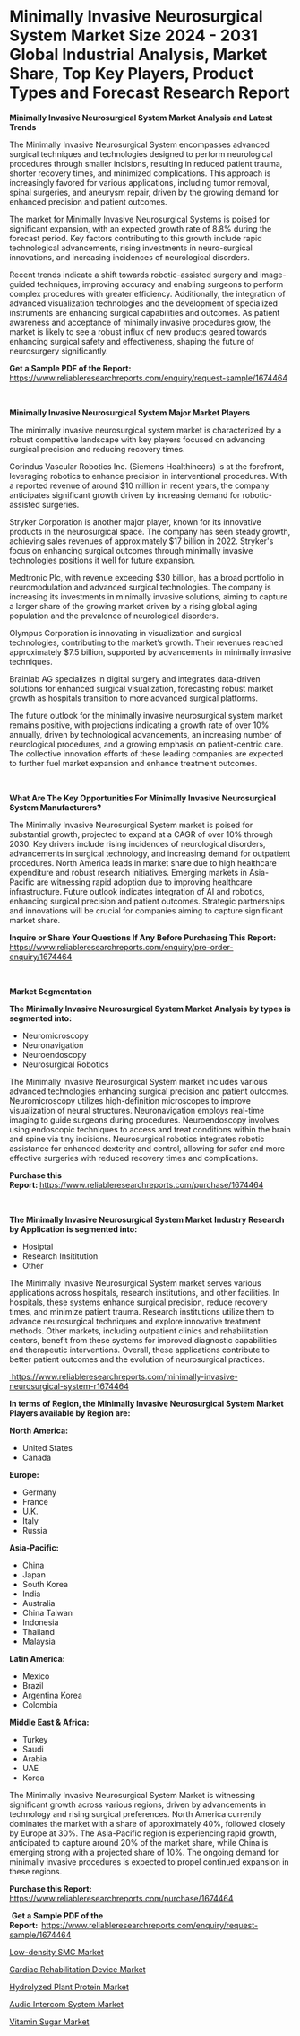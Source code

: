 <p><h1>Minimally Invasive Neurosurgical System Market Size 2024 - 2031 Global Industrial Analysis, Market Share, Top Key Players, Product Types and Forecast Research Report</h1></p><p><strong>Minimally Invasive Neurosurgical System Market Analysis and Latest Trends</strong></p>
<p><p>The Minimally Invasive Neurosurgical System encompasses advanced surgical techniques and technologies designed to perform neurological procedures through smaller incisions, resulting in reduced patient trauma, shorter recovery times, and minimized complications. This approach is increasingly favored for various applications, including tumor removal, spinal surgeries, and aneurysm repair, driven by the growing demand for enhanced precision and patient outcomes.</p><p>The market for Minimally Invasive Neurosurgical Systems is poised for significant expansion, with an expected growth rate of 8.8% during the forecast period. Key factors contributing to this growth include rapid technological advancements, rising investments in neuro-surgical innovations, and increasing incidences of neurological disorders. </p><p>Recent trends indicate a shift towards robotic-assisted surgery and image-guided techniques, improving accuracy and enabling surgeons to perform complex procedures with greater efficiency. Additionally, the integration of advanced visualization technologies and the development of specialized instruments are enhancing surgical capabilities and outcomes. As patient awareness and acceptance of minimally invasive procedures grow, the market is likely to see a robust influx of new products geared towards enhancing surgical safety and effectiveness, shaping the future of neurosurgery significantly.</p></p>
<p><strong>Get a Sample PDF of the Report:&nbsp;</strong> <a href="https://www.reliableresearchreports.com/enquiry/request-sample/1674464?utm_campaign=3&utm_medium=2&utm_source=Github&utm_content=ia&utm_term=10102024&utm_id=minimally-invasive-neurosurgical-system">https://www.reliableresearchreports.com/enquiry/request-sample/1674464</a></p>
<p>&nbsp;</p>
<p><strong>Minimally Invasive Neurosurgical System Major Market Players</strong></p>
<p><p>The minimally invasive neurosurgical system market is characterized by a robust competitive landscape with key players focused on advancing surgical precision and reducing recovery times. </p><p>Corindus Vascular Robotics Inc. (Siemens Healthineers) is at the forefront, leveraging robotics to enhance precision in interventional procedures. With a reported revenue of around $10 million in recent years, the company anticipates significant growth driven by increasing demand for robotic-assisted surgeries.</p><p>Stryker Corporation is another major player, known for its innovative products in the neurosurgical space. The company has seen steady growth, achieving sales revenues of approximately $17 billion in 2022. Stryker's focus on enhancing surgical outcomes through minimally invasive technologies positions it well for future expansion.</p><p>Medtronic Plc, with revenue exceeding $30 billion, has a broad portfolio in neuromodulation and advanced surgical technologies. The company is increasing its investments in minimally invasive solutions, aiming to capture a larger share of the growing market driven by a rising global aging population and the prevalence of neurological disorders.</p><p>Olympus Corporation is innovating in visualization and surgical technologies, contributing to the market’s growth. Their revenues reached approximately $7.5 billion, supported by advancements in minimally invasive techniques.</p><p>Brainlab AG specializes in digital surgery and integrates data-driven solutions for enhanced surgical visualization, forecasting robust market growth as hospitals transition to more advanced surgical platforms.</p><p>The future outlook for the minimally invasive neurosurgical system market remains positive, with projections indicating a growth rate of over 10% annually, driven by technological advancements, an increasing number of neurological procedures, and a growing emphasis on patient-centric care. The collective innovation efforts of these leading companies are expected to further fuel market expansion and enhance treatment outcomes.</p></p>
<p>&nbsp;</p>
<p><strong>What Are The Key Opportunities For Minimally Invasive Neurosurgical System Manufacturers?</strong></p>
<p><p>The Minimally Invasive Neurosurgical System market is poised for substantial growth, projected to expand at a CAGR of over 10% through 2030. Key drivers include rising incidences of neurological disorders, advancements in surgical technology, and increasing demand for outpatient procedures. North America leads in market share due to high healthcare expenditure and robust research initiatives. Emerging markets in Asia-Pacific are witnessing rapid adoption due to improving healthcare infrastructure. Future outlook indicates integration of AI and robotics, enhancing surgical precision and patient outcomes. Strategic partnerships and innovations will be crucial for companies aiming to capture significant market share.</p></p>
<p><strong>Inquire or Share Your Questions If Any Before Purchasing This Report:</strong> <a href="https://www.reliableresearchreports.com/enquiry/pre-order-enquiry/1674464?utm_campaign=3&utm_medium=2&utm_source=Github&utm_content=ia&utm_term=10102024&utm_id=minimally-invasive-neurosurgical-system">https://www.reliableresearchreports.com/enquiry/pre-order-enquiry/1674464</a></p>
<p>&nbsp;</p>
<p><strong>Market Segmentation</strong></p>
<p><strong>The Minimally Invasive Neurosurgical System Market Analysis by types is segmented into:</strong></p>
<p><ul><li>Neuromicroscopy</li><li>Neuronavigation</li><li>Neuroendoscopy</li><li>Neurosurgical Robotics</li></ul></p>
<p><p>The Minimally Invasive Neurosurgical System market includes various advanced technologies enhancing surgical precision and patient outcomes. Neuromicroscopy utilizes high-definition microscopes to improve visualization of neural structures. Neuronavigation employs real-time imaging to guide surgeons during procedures. Neuroendoscopy involves using endoscopic techniques to access and treat conditions within the brain and spine via tiny incisions. Neurosurgical robotics integrates robotic assistance for enhanced dexterity and control, allowing for safer and more effective surgeries with reduced recovery times and complications.</p></p>
<p><strong>Purchase this Report:&nbsp;</strong><a href="https://www.reliableresearchreports.com/purchase/1674464?utm_campaign=3&utm_medium=2&utm_source=Github&utm_content=ia&utm_term=10102024&utm_id=minimally-invasive-neurosurgical-system">https://www.reliableresearchreports.com/purchase/1674464</a></p>
<p>&nbsp;</p>
<p><strong>The Minimally Invasive Neurosurgical System Market Industry Research by Application is segmented into:</strong></p>
<p><ul><li>Hosiptal</li><li>Research Insititution</li><li>Other</li></ul></p>
<p><p>The Minimally Invasive Neurosurgical System market serves various applications across hospitals, research institutions, and other facilities. In hospitals, these systems enhance surgical precision, reduce recovery times, and minimize patient trauma. Research institutions utilize them to advance neurosurgical techniques and explore innovative treatment methods. Other markets, including outpatient clinics and rehabilitation centers, benefit from these systems for improved diagnostic capabilities and therapeutic interventions. Overall, these applications contribute to better patient outcomes and the evolution of neurosurgical practices.</p></p>
<p><a href="https://www.reliableresearchreports.com/minimally-invasive-neurosurgical-system-r1674464?utm_campaign=3&utm_medium=2&utm_source=Github&utm_content=ia&utm_term=10102024&utm_id=minimally-invasive-neurosurgical-system">&nbsp;https://www.reliableresearchreports.com/minimally-invasive-neurosurgical-system-r1674464</a></p>
<p><strong>In terms of Region, the Minimally Invasive Neurosurgical System Market Players available by Region are:</strong></p>
<p>
    <p> <strong> North America: </strong>
        <ul>
            <li>United States</li>
            <li>Canada</li>
        </ul>
        </p> 
    <p> <strong> Europe: </strong>
        <ul>
            <li>Germany</li>
            <li>France</li>
            <li>U.K.</li>
            <li>Italy</li>
            <li>Russia</li>
        </ul>
        </p> 
    <p> <strong> Asia-Pacific: </strong>
        <ul>
            <li>China</li>
            <li>Japan</li>
            <li>South Korea</li>
            <li>India</li>
            <li>Australia</li>
            <li>China Taiwan</li>
            <li>Indonesia</li>
            <li>Thailand</li>
            <li>Malaysia</li>
        </ul>
        </p> 
    <p> <strong> Latin America: </strong>
        <ul>
            <li>Mexico</li>
            <li>Brazil</li>
            <li>Argentina Korea</li>
            <li>Colombia</li>
        </ul>
        </p> 
    <p> <strong> Middle East & Africa: </strong>
        <ul>
            <li>Turkey</li>
            <li>Saudi</li>
            <li>Arabia</li>
            <li>UAE</li>
            <li>Korea</li>
        </ul>
    </p>
    </p>
<p><p>The Minimally Invasive Neurosurgical System Market is witnessing significant growth across various regions, driven by advancements in technology and rising surgical preferences. North America currently dominates the market with a share of approximately 40%, followed closely by Europe at 30%. The Asia-Pacific region is experiencing rapid growth, anticipated to capture around 20% of the market share, while China is emerging strong with a projected share of 10%. The ongoing demand for minimally invasive procedures is expected to propel continued expansion in these regions.</p></p>
<p><strong>Purchase this Report: </strong><a href="https://www.reliableresearchreports.com/purchase/1674464?utm_campaign=3&utm_medium=2&utm_source=Github&utm_content=ia&utm_term=10102024&utm_id=minimally-invasive-neurosurgical-system">https://www.reliableresearchreports.com/purchase/1674464</a></p>
<p>&nbsp;<strong>Get a Sample PDF of the Report:&nbsp;&nbsp;</strong><a href="https://www.reliableresearchreports.com/enquiry/request-sample/1674464?utm_campaign=3&utm_medium=2&utm_source=Github&utm_content=ia&utm_term=10102024&utm_id=minimally-invasive-neurosurgical-system">https://www.reliableresearchreports.com/enquiry/request-sample/1674464</a></p>
<p><strong></strong></p>
<p><p><a href="https://github.com/AlesiaDushku485/Market-Research-Report-List-1/blob/main/low-density-smc-market.md?utm_campaign=3&utm_medium=2&utm_source=Github&utm_content=ia&utm_term=10102024&utm_id=minimally-invasive-neurosurgical-system">Low-density SMC Market</a></p><p><a href="https://github.com/WayneGriffin411/Market-Research-Report-List-1/blob/main/cardiac-rehabilitation-device-market.md?utm_campaign=3&utm_medium=2&utm_source=Github&utm_content=ia&utm_term=10102024&utm_id=minimally-invasive-neurosurgical-system">Cardiac Rehabilitation Device Market</a></p><p><a href="https://issuu.com/reportprime-2/docs/hydrolyzed-plant-protein-market-siz_139e2342db82e7?utm_campaign=3&utm_medium=2&utm_source=Github&utm_content=ia&utm_term=10102024&utm_id=minimally-invasive-neurosurgical-system">Hydrolyzed Plant Protein Market</a></p><p><a href="https://www.linkedin.com/pulse/audio-intercom-system-market-trends-insights-type-application-vopjc?utm_campaign=3&utm_medium=2&utm_source=Github&utm_content=ia&utm_term=10102024&utm_id=minimally-invasive-neurosurgical-system">Audio Intercom System Market</a></p><p><a href="https://issuu.com/reportprime-2/docs/vitamin-sugar-market-size-2030.pptx_31993d0b8dee1c?utm_campaign=3&utm_medium=2&utm_source=Github&utm_content=ia&utm_term=10102024&utm_id=minimally-invasive-neurosurgical-system">Vitamin Sugar Market</a></p></p>